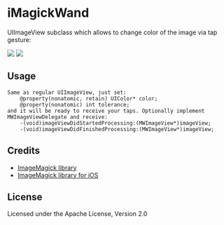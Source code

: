 iMagickWand
=============

UIImageView subclass which allows to change color of the image via tap gesture:

[![](https://github.com/ap4y/iMagickWand/blob/master/readme_img/before.png?raw=true)](https://github.com/ap4y/iMagickWand/blob/master/readme_img/before.png?raw=true)
[![](https://github.com/ap4y/iMagickWand/blob/master/readme_img/after.png?raw=true)](https://github.com/ap4y/iMagickWand/blob/master/readme_img/after.png?raw=true)

## Usage ##

    Same as regular UIImageView, just set:
        @property(nonatomic, retain) UIColor* color;
        @property(nonatomic) int tolerance;
    and it will be ready to receive your taps. Optionally implement MWImageViewDelegate and receive:
        -(void)imageViewDidStartedProcessing:(MWImageView*)imageView;
        -(void)imageViewDidFinishedProcessing:(MWImageView*)imageView;

Credits
-------

- [ImageMagick library](http://www.imagemagick.org/)
- [ImageMagick library for iOS](https://github.com/marforic/imagemagick_lib_iphone)

License
-------
Licensed under the Apache License, Version 2.0
